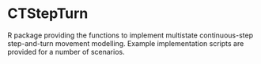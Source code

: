 # CTStepTurn

R package providing the functions to implement multistate continuous-step step-and-turn movement modelling. 
Example implementation scripts are provided for a number of scenarios.
